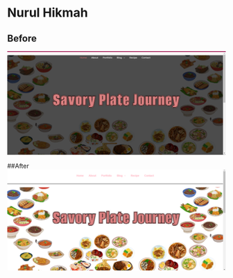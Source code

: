 # Nurul Hikmah

## Before 
![Gambar](https://github.com/hikmahhh/Re-Design-Website/blob/main/screenshot/Before%201.png)



##After
![Gambar](https://github.com/hikmahhh/Re-Design-Website/blob/main/screenshot/After%201.png)
